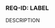 ### REQ-ID: LABEL
DESCRIPTION

<!-- Use markdown to describe the requirement. Consider to 
     use ears template for system requirements, userstory 
     template for user stories, or planguage template for 
     quality requirements. -->


